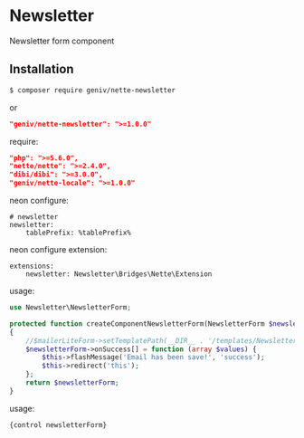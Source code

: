 Newsletter
==========
Newsletter form component

Installation
------------

```sh
$ composer require geniv/nette-newsletter
```
or
```json
"geniv/nette-newsletter": ">=1.0.0"
```

require:
```json
"php": ">=5.6.0",
"nette/nette": ">=2.4.0",
"dibi/dibi": ">=3.0.0",
"geniv/nette-locale": ">=1.0.0"
```

neon configure:
```neon
# newsletter
newsletter:
    tablePrefix: %tablePrefix%
```

neon configure extension:
```neon
extensions:
    newsletter: Newsletter\Bridges\Nette\Extension
```

usage:
```php
use Newsletter\NewsletterForm;

protected function createComponentNewsletterForm(NewsletterForm $newsletterForm)
{
    //$mailerLiteForm->setTemplatePath(__DIR__ . '/templates/NewsletterForm.latte');
    $newsletterForm->onSuccess[] = function (array $values) {
        $this->flashMessage('Email has been save!', 'success');
        $this->redirect('this');
    };
    return $newsletterForm;
}
```

usage:
```latte
{control newsletterForm}
```
